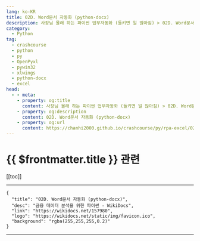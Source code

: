 ```yaml
---
lang: ko-KR
title: 02D. Word문서 자동화 (python-docx) 
description: 사장님 몰래 하는 파이썬 업무자동화 (들키면 일 많아짐) > 02D. Word문서 자동화 (python-docx) 
category:
  - Python
tag: 
  - crashcourse
  - python
  - py
  - OpenPyxl
  - pywin32
  - xlwings
  - python-docx
  - excel
head:
  - - meta:
    - property: og:title
      content: 사장님 몰래 하는 파이썬 업무자동화 (들키면 일 많아짐) > 02D. Word문서 자동화 (python-docx) 
    - property: og:description
      content: 02D. Word문서 자동화 (python-docx) 
    - property: og:url
      content: https://chanhi2000.github.io/crashcourse/py/rpa-excel/02d.html
---
```


# {{ $frontmatter.title }} 관련

[[toc]]

---

```component VPCard
{
  "title": "02D. Word문서 자동화 (python-docx)",
  "desc": "금융 데이터 분석을 위한 파이썬 - WikiDocs",
  "link": "https://wikidocs.net/157980",
  "logo": "https://wikidocs.net/static/img/favicon.ico",
  "background": "rgba(255,255,255,0.2)"
}
```

---
